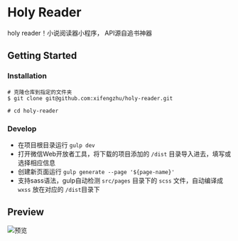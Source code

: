 # Holy Reader
holy reader！小说阅读器小程序， API源自追书神器

## Getting Started
###  Installation

```
# 克隆仓库到指定的文件夹
$ git clone git@github.com:xifengzhu/holy-reader.git

# cd holy-reader
```

### Develop

* 在项目根目录运行 `gulp dev`
* 打开微信Web开放者工具，将下载的项目添加的 `/dist` 目录导入进去，填写或选择相应信息
* 创建新页面运行 `gulp generate --page '${page-name}'`
* 支持sass语法，gulp自动检测 `src/pages` 目录下的 `scss` 文件，自动编译成 `wxss` 放在对应的 `/dist`目录下

## Preview
![预览](小程序预览.gif)

